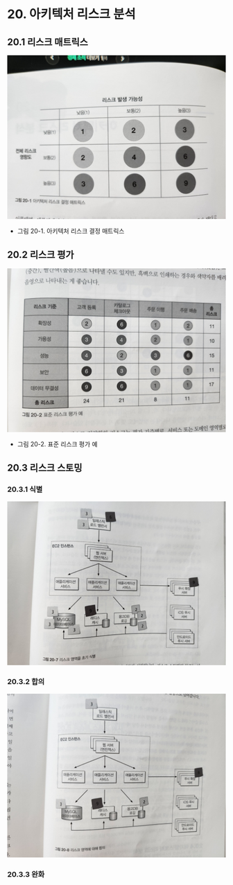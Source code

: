 # 20. 아키텍처 리스크 분석

## 20.1 리스크 매트릭스

![20-1](./images/20-1.jpeg)

- 그림 20-1. 아키텍처 리스크 결정 매트릭스

## 20.2 리스크 평가

![20-2](./images/20-2.jpeg)

- 그림 20-2. 표준 리스크 평가 예

## 20.3 리스크 스토밍

### 20.3.1 식별

![20-3](./images/20-7.jpeg)

### 20.3.2 합의

![20-4](./images/20-8.jpeg)

### 20.3.3 완화
